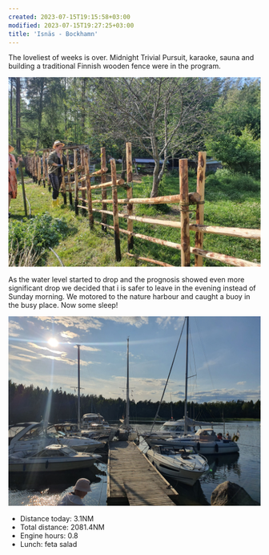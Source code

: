 ```yaml
---
created: 2023-07-15T19:15:58+03:00
modified: 2023-07-15T19:27:25+03:00
title: 'Isnäs - Bockhamn'
---
```


The loveliest of weeks is over. Midnight Trivial Pursuit, karaoke, sauna and building a traditional Finnish wooden fence were in the program.

![Image](../2023/9a1e5ef4eefff3a9bf74eff1a6b0abbe.jpg) 

 As the water level started to drop and the prognosis showed even more significant drop we decided that i is safer to leave in the evening instead of Sunday morning. We motored to the nature harbour and caught a buoy in the busy place. Now some sleep!

![Image](../2023/58fad7f7d7bd449cdc10af915a944b09.jpg) 

* Distance today: 3.1NM
* Total distance: 2081.4NM
* Engine hours: 0.8
* Lunch: feta salad
